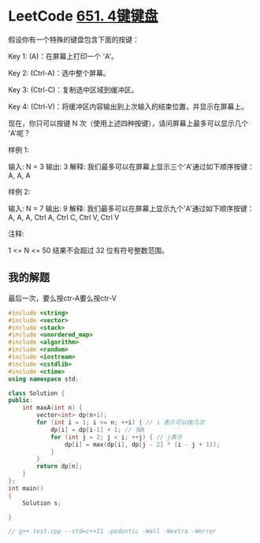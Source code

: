 # LeetCode [651. 4键键盘](https://leetcode-cn.com/problems/4-keys-keyboard/) 

假设你有一个特殊的键盘包含下面的按键：

Key 1: (A)：在屏幕上打印一个 'A'。

Key 2: (Ctrl-A)：选中整个屏幕。

Key 3: (Ctrl-C)：复制选中区域到缓冲区。

Key 4: (Ctrl-V)：将缓冲区内容输出到上次输入的结束位置，并显示在屏幕上。

现在，你只可以按键 N 次（使用上述四种按键），请问屏幕上最多可以显示几个 'A'呢？

样例 1:

输入: N = 3
输出: 3
解释: 
我们最多可以在屏幕上显示三个'A'通过如下顺序按键：
A, A, A


样例 2:

输入: N = 7
输出: 9
解释: 
我们最多可以在屏幕上显示九个'A'通过如下顺序按键：
A, A, A, Ctrl A, Ctrl C, Ctrl V, Ctrl V


注释:

1 <= N <= 50
结果不会超过 32 位有符号整数范围。



## 我的解题

最后一次，要么按ctr-A要么按ctr-V

```C++
#include <string>
#include <vector>
#include <stack>
#include <unordered_map>
#include <algorithm>
#include <random>
#include <iostream>
#include <cstdlib>
#include <ctime>
using namespace std;

class Solution {
public:
	int maxA(int n) {
		vector<int> dp(n+1);
		for (int i = 1; i <= n; ++i) { // i 表示可以按几次
			dp[i] = dp[i-1] + 1; // 按A
			for (int j = 2; j < i; ++j) { // j表示
				dp[i] = max(dp[i], dp[j - 2] * (i - j + 1));
			}
		}
		return dp[n];
	}
};
int main()
{
	Solution s;

}

// g++ test.cpp --std=c++11 -pedantic -Wall -Wextra -Werror

```



